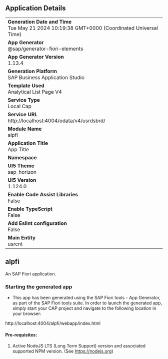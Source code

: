 ## Application Details
|               |
| ------------- |
|**Generation Date and Time**<br>Tue May 21 2024 10:19:38 GMT+0000 (Coordinated Universal Time)|
|**App Generator**<br>@sap/generator-fiori-elements|
|**App Generator Version**<br>1.13.4|
|**Generation Platform**<br>SAP Business Application Studio|
|**Template Used**<br>Analytical List Page V4|
|**Service Type**<br>Local Cap|
|**Service URL**<br>http://localhost:4004/odata/v4/usrdsbrd/
|**Module Name**<br>alpfi|
|**Application Title**<br>App Title|
|**Namespace**<br>|
|**UI5 Theme**<br>sap_horizon|
|**UI5 Version**<br>1.124.0|
|**Enable Code Assist Libraries**<br>False|
|**Enable TypeScript**<br>False|
|**Add Eslint configuration**<br>False|
|**Main Entity**<br>usrcnt|

## alpfi

An SAP Fiori application.

### Starting the generated app

-   This app has been generated using the SAP Fiori tools - App Generator, as part of the SAP Fiori tools suite.  In order to launch the generated app, simply start your CAP project and navigate to the following location in your browser:

http://localhost:4004/alpfi/webapp/index.html

#### Pre-requisites:

1. Active NodeJS LTS (Long Term Support) version and associated supported NPM version.  (See https://nodejs.org)


